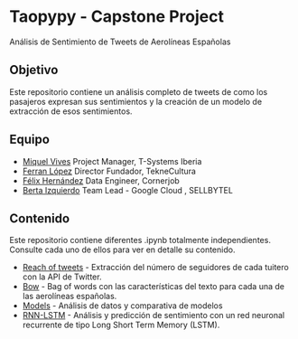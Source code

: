 # Taopypy - Capstone Project
Análisis de Sentimiento de Tweets de Aerolíneas Españolas

## Objetivo

Este repositorio contiene un análisis completo de tweets de como los pasajeros expresan sus sentimientos y la creación de un modelo de extracción de esos sentimientos.

## Equipo

* [Miquel Vives](https://www.linkedin.com/in/miquelvivessingla/) Project Manager, T-Systems Iberia
* [Ferran López](https://www.linkedin.com/in/ferranlopezarbiol/) Director Fundador, TekneCultura
* [Félix Hernández](https://www.linkedin.com/in/felix-hernandez-ansuategui/) Data Engineer, Cornerjob
* [Berta Izquierdo](https://www.linkedin.com/in/bizquierdof/) Team Lead - Google Cloud , SELLBYTEL

## Contenido

Este repositorio contiene diferentes .ipynb totalmente independientes. Consulte cada uno de ellos para ver en detalle su contenido.

* [Reach of tweets](https://github.com/mikelvives/TAOPYPY/blob/master/reach_of_tweets.ipynb) - Extracción del número de seguidores de cada tuitero con la API de Twitter.
* [Bow](https://github.com/mikelvives/TAOPYPY/blob/master/bow.ipynb) - Bag of words con las características del texto para cada una de las aerolíneas españolas.
* [Models](https://github.com/mikelvives/TAOPYPY/blob/master/models.ipynb) - Análisis de datos y comparativa de modelos
* [RNN-LSTM](https://github.com/mikelvives/TAOPYPY/blob/master/RNN_LSTM.ipynb) - Análisis y predicción de sentimiento con un red neuronal recurrente de tipo Long Short Term Memory (LSTM).
